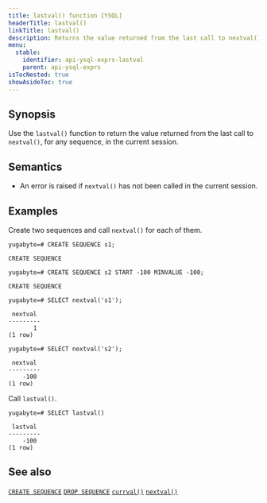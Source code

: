 ```yaml
---
title: lastval() function [YSQL]
headerTitle: lastval()
linkTitle: lastval()
description: Returns the value returned from the last call to nextval(), for any sequence, in the current session.
menu:
  stable:
    identifier: api-ysql-exprs-lastval
    parent: api-ysql-exprs
isTocNested: true
showAsideToc: true
---
```


## Synopsis

Use the `lastval()` function to return the value returned from the last call to `nextval()`, for any sequence, in the current session.

## Semantics

- An error is raised if `nextval()` has not been called in the current session.

## Examples

Create two sequences and call `nextval()` for each of them.

```plpgsql
yugabyte=# CREATE SEQUENCE s1;
```

```
CREATE SEQUENCE
```

```plpgsql
yugabyte=# CREATE SEQUENCE s2 START -100 MINVALUE -100;
```

```
CREATE SEQUENCE
```

```plpgsql
yugabyte=# SELECT nextval('s1');
```

```
 nextval
---------
       1
(1 row)
```

```plpgsql
yugabyte=# SELECT nextval('s2');
```

```
 nextval
---------
    -100
(1 row)
```

Call `lastval()`.

```plpgsql
yugabyte=# SELECT lastval()
```

```
 lastval
---------
    -100
(1 row)

```

## See also

[`CREATE SEQUENCE`](../../the-sql-language/statements/ddl_create_sequence)
[`DROP SEQUENCE`](../../the-sql-language/statements/ddl_drop_sequence)
[`currval()`](../func_currval)
[`nextval()`](../func_nextval)
